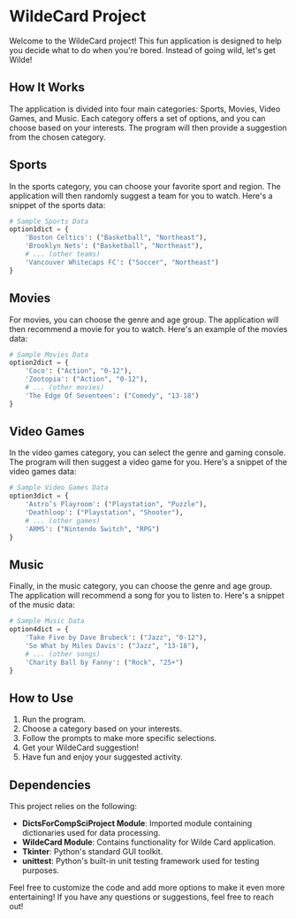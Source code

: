 # WildeCard Project

Welcome to the WildeCard project! This fun application is designed to help you decide what to do when you're bored. Instead of going wild, let's get Wilde!

## How It Works

The application is divided into four main categories: Sports, Movies, Video Games, and Music. Each category offers a set of options, and you can choose based on your interests. The program will then provide a suggestion from the chosen category.

## Sports

In the sports category, you can choose your favorite sport and region. The application will then randomly suggest a team for you to watch. Here's a snippet of the sports data:

```python
# Sample Sports Data
option1dict = {
    'Boston Celtics': ("Basketball", "Northeast"),
    'Brooklyn Nets': ("Basketball", "Northeast"),
    # ... (other teams)
    'Vancouver Whitecaps FC': ("Soccer", "Northeast")
}
```

## Movies

For movies, you can choose the genre and age group. The application will then recommend a movie for you to watch. Here's an example of the movies data:

```python
# Sample Movies Data
option2dict = {
    'Coco': ("Action", "0-12"),
    'Zootopia': ("Action", "0-12"),
    # ... (other movies)
    'The Edge Of Seventeen': ("Comedy", "13-18")
}
```

## Video Games

In the video games category, you can select the genre and gaming console. The program will then suggest a video game for you. Here's a snippet of the video games data:

```python
# Sample Video Games Data
option3dict = {
    'Astro’s Playroom': ("Playstation", "Puzzle"),
    'Deathloop': ("Playstation", "Shooter"),
    # ... (other games)
    'ARMS': ("Nintendo Switch", "RPG")
}
```

## Music

Finally, in the music category, you can choose the genre and age group. The application will recommend a song for you to listen to. Here's a snippet of the music data:

```python
# Sample Music Data
option4dict = {
    'Take Five by Dave Brubeck': ("Jazz", "0-12"),
    'So What by Miles Davis': ("Jazz", "13-18"),
    # ... (other songs)
    'Charity Ball by Fanny': ("Rock", "25+")
}
```

## How to Use

1. Run the program.
2. Choose a category based on your interests.
3. Follow the prompts to make more specific selections.
4. Get your WildeCard suggestion!
5. Have fun and enjoy your suggested activity.

## Dependencies

This project relies on the following:

- **DictsForCompSciProject Module**: Imported module containing dictionaries used for data processing.
- **WildeCard Module**: Contains functionality for Wilde Card application.
- **Tkinter**: Python's standard GUI toolkit.
- **unittest**: Python's built-in unit testing framework used for testing purposes.


Feel free to customize the code and add more options to make it even more entertaining! If you have any questions or suggestions, feel free to reach out!
